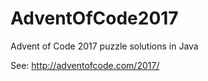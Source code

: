 # AdventOfCode2017

Advent of Code 2017 puzzle solutions in Java

See: http://adventofcode.com/2017/
